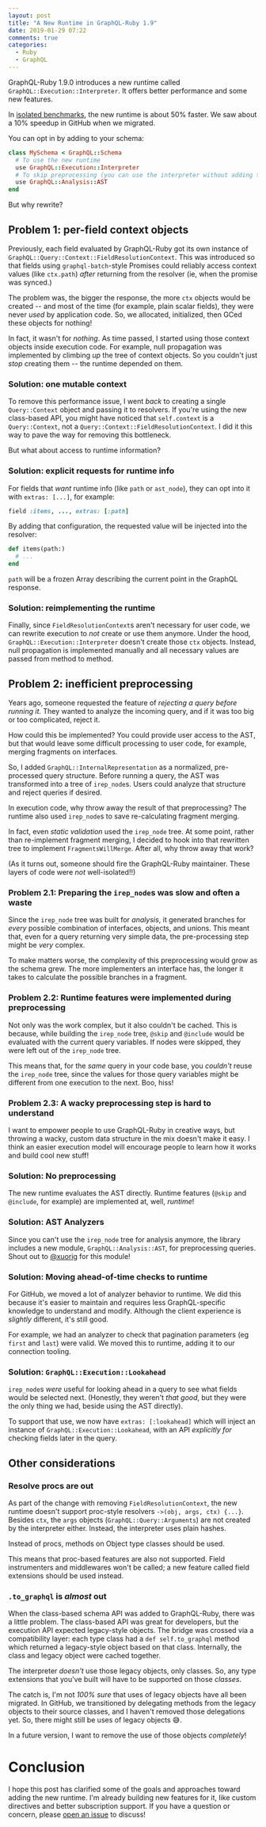 ```yaml
---
layout: post
title: "A New Runtime in GraphQL-Ruby 1.9"
date: 2019-01-29 07:22
comments: true
categories:
  - Ruby
  - GraphQL
---
```


GraphQL-Ruby 1.9.0 introduces a new runtime called `GraphQL::Execution::Interpreter`. It offers better performance and some new features.

<!-- more -->

In [isolated benchmarks](https://github.com/rmosolgo/graphql-ruby/issues/861#issuecomment-458533219), the new runtime is about 50% faster. We saw about a 10% speedup in GitHub when we migrated.

You can opt in by adding to your schema:

```ruby
class MySchema < GraphQL::Schema
  # To use the new runtime
  use GraphQL::Execution::Interpreter
  # To skip preprocessing (you can use the interpreter without adding this)
  use GraphQL::Analysis::AST
end
```

But why rewrite?

## Problem 1: per-field context objects

Previously, each field evaluated by GraphQL-Ruby got its own instance of `GraphQL::Query::Context::FieldResolutionContext`. This was introduced so that fields using `graphql-batch`-style Promises could reliably access context values (like `ctx.path`) _after_ returning from the resolver (ie, when the promise was synced.)

The problem was, the bigger the response, the more `ctx` objects would be created -- and most of the time (for example, plain scalar fields), they were never _used_ by application code. So, we allocated, initialized, then GCed these objects for nothing!

In fact, it wasn't for _nothing_. As time passed, I started using those context objects inside execution code. For example, null propagation was implemented by climbing _up_ the tree of context objects. So you couldn't just _stop_ creating them -- the runtime depended on them.

### Solution: one mutable context

To remove this performance issue, I went _back_ to creating a single `Query::Context` object and passing it to resolvers. If you're using the new class-based API, you might have noticed that `self.context` is a `Query::Context`, not a `Query::Context::FieldResolutionContext`. I did it this way to pave the way for removing this bottleneck.

But what about access to runtime information?

### Solution: explicit requests for runtime info

For fields that _want_ runtime info (like `path` or `ast_node`), they can opt into it with `extras: [...]`, for example:

```ruby
field :items, ..., extras: [:path]
```

By adding that configuration, the requested value will be injected into the resolver:

```ruby
def items(path:)
  # ...
end
```

`path` will be a frozen Array describing the current point in the GraphQL response.

### Solution: reimplementing the runtime

Finally, since `FieldResolutionContext`s aren't necessary for user code, we can rewrite execution to _not_ create or use them anymore. Under the hood, `GraphQL::Execution::Interpreter` doesn't create those `ctx` objects. Instead, null propagation is implemented manually and all necessary values are passed from method to method.

## Problem 2: inefficient preprocessing

Years ago, someone requested the feature of _rejecting a query before running it_. They wanted to analyze the incoming query, and if it was too big or too complicated, reject it.

How could this be implemented? You could provide user access to the AST, but that would leave some difficult processing to user code, for example, merging fragments on interfaces.

So, I added `GraphQL::InternalRepresentation` as a normalized, pre-processed query structure. Before running a query, the AST was transformed into a tree of `irep_node`s. Users could analyze that structure and reject queries if desired.

In execution code, why throw away the result of that preprocessing? The runtime also used `irep_node`s to save re-calculating fragment merging.

In fact, even _static validation_ used the `irep_node` tree. At some point, rather than re-implement fragment merging, I decided to hook into that rewritten tree to implement `FragmentsWillMerge`. After all, why throw away that work?

(As it turns out, someone should fire the GraphQL-Ruby maintainer. These layers of code were _not_ well-isolated!!)

### Problem 2.1: Preparing the `irep_node`s was slow and often a waste

Since the `irep_node` tree was built for _analysis_, it generated branches for _every_ possible combination of interfaces, objects, and unions. This meant that, even for a query returning very simple data, the pre-processing step might be _very_ complex.

To make matters worse, the complexity of this preprocessing would grow as the schema grew. The more implementers an interface has, the longer it takes to calculate the possible branches in a fragment.

### Problem 2.2: Runtime features were implemented during preprocessing

Not only was the work complex, but it also couldn't be cached. This is because, while building the `irep_node` tree, `@skip` and `@include` would be evaluated with the current query variables. If nodes were skipped, they were left out of the `irep_node` tree.

This means that, for the _same_ query in your code base, you _couldn't_ reuse the `irep_node` tree, since the values for those query variables might be different from one execution to the next. Boo, hiss!

### Problem 2.3: A wacky preprocessing step is hard to understand

I want to empower people to use GraphQL-Ruby in creative ways, but throwing a wacky, custom data structure in the mix doesn't make it easy. I think an easier execution model will encourage people to learn how it works and build cool new stuff!

### Solution: No preprocessing

The new runtime evaluates the AST directly. Runtime features (`@skip` and `@include`, for example) are implemented at, well, _runtime_!

### Solution: AST Analyzers

Since you can't use the `irep_node` tree for analysis anymore, the library includes a new module, `GraphQL::Analysis::AST`, for preprocessing queries. Shout out to [@xuorig](https://github.com/xuorig) for this module!

### Solution: Moving ahead-of-time checks to runtime

For GitHub, we moved a lot of analyzer behavior to runtime. We did this because it's easier to maintain and requires less GraphQL-specific knowledge to understand and modify. Although the client experience is _slightly_ different, it's still good.

For example, we had an analyzer to check that pagination parameters (eg `first` and `last`) were valid. We moved this to runtime, adding it to our connection tooling.

### Solution: `GraphQL::Execution::Lookahead`

`irep_node`s _were_ useful for looking ahead in a query to see what fields would be selected next. (Honestly, they weren't _that good_, but they were the only thing we had, beside using the AST directly).

To support that use, we now have `extras: [:lookahead]` which will inject an instance of `GraphQL::Execution::Lookahead`, with an API _explicitly for_ checking fields later in the query.

## Other considerations

### Resolve procs are out

As part of the change with removing `FieldResolutionContext`, the new runtime doesn't support proc-style resolvers `->(obj, args, ctx) {...}`. Besides `ctx`, the `args` objects (`GraphQL::Query::Arguments`) are not created by the interpreter either. Instead, the interpreter uses plain hashes.

Instead of procs, methods on Object type classes should be used.

This means that proc-based features are also not supported. Field instrumenters and middlewares won't be called; a new feature called field extensions should be used instead.

### `.to_graphql` is _almost_ out

When the class-based schema API was added to GraphQL-Ruby, there was a little problem. The class-based API was great for developers, but the execution API expected legacy-style objects. The bridge was crossed via a compatibility layer: each type class had a `def self.to_graphql` method which returned a legacy-style object based on that class. Internally, the class and legacy object were cached together.

The interpreter _doesn't_ use those legacy objects, only classes. So, any type extensions that you've built will have to be supported on those _classes_.

The catch is, I'm not _100% sure_ that uses of legacy objects have all been migrated. In GitHub, we transitioned by delegating methods from the legacy objects to their source classes, and I haven't removed those delegations yet. So, there might still be uses of legacy objects 😅.

In a future version, I want to remove the use of those objects _completely_!

# Conclusion

I hope this post has clarified some of the goals and approaches toward adding the new runtime. I'm already building new features for it, like custom directives and better subscription support. If you have a question or concern, please [open an issue](https://github.com/rmosolgo/graphql-ruby/issues/new) to discuss!
